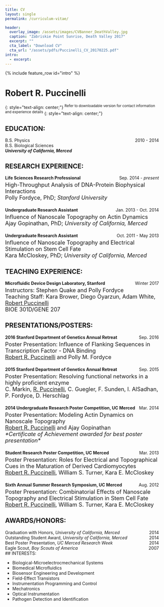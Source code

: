 ```yaml
---
title: CV
layout: single
permalink: /curriculum-vitae/

header:
  overlay_image: /assets/images/CVBanner_DeathValley.jpg
  caption: "Zabriskie Point Sunrise, Death Valley 2017"  
  excerpt: ""
  cta_label: "Download CV"
  cta_url: "/assets/pdfs/Puccinelli_CV_20170225.pdf"
intro:
  - excerpt:
---
```

{% include feature_row id="intro" %}

# Robert R. Puccinelli
{: style="text-align: center;"}
<sup>Refer to downloadable version for contact information and experience details</sup>
{: style="text-align: center;"}

## EDUCATION:
<div id="expand-box">
<div id="expand-box-header">
  <span style="float: left;">B.S. Physics</span>
  <span style="float: right;">2010 - 2014</span>
  <br>
  <span style="float: left;">B.S. Biological Sciences</span>
  <br>
  <b><i>University of California, Merced</i></b>
</div>
<div id="expand_box_sub_header"></div>
</div>

## RESEARCH EXPERIENCE:

<div id="expand-box">
<div id="expand-box-header">
  <span style="float: left;"><b>Life Sciences Research Professional</b></span>
  <span style="float: right;">Sep. 2014 - <i>present</i></span>
  <font size = "4">
  <br>
  High-Throughput Analysis of DNA-Protein Biophysical Interactions
  <br>
  Polly Fordyce, PhD; <i>Stanford University</i><br><br>
  </font>
</div>
<div id="expand_box_sub_header"></div>
</div>

<div id="expand-box">
<div id="expand-box-header">
  <span style="float: left;"><b>Undergraduate Research Assistant</b></span>
  <span style="float: right;">Jan. 2013 - Oct. 2014</span>
  <font size = "4">
  <br>
  Influence of Nanoscale Topography on Actin Dynamics
  <br>
  Ajay Gopinathan, PhD; <i>University of California, Merced</i><br><br>
  </font>
</div>
<div id="expand_box_sub_header"></div>
</div>

<div id="expand-box">
<div id="expand-box-header">
  <span style="float: left;"><b>Undergraduate Research Assistant</b></span>
  <span style="float: right;">Oct. 2011 - May 2013</span>
  <font size = "4">
  <br>
  Influence of Nanoscale Topography and Electrical Stimulation on Stem Cell Fate
  <br>
  Kara McCloskey, PhD; <i>University of California, Merced</i>
  </font>
</div>
<div id="expand_box_sub_header"></div>
</div>

## TEACHING EXPERIENCE:

<div id="expand-box">
<div id="expand-box-header">
  <span style="float: left;"><b>Microfluidic Device Design Laboratory, Stanford</b></span>
  <span style="float: right;">Winter 2017</span>
  <font size = "4">
  <br>
  Instructors: Stephen Quake and Polly Fordyce
  <br>
  Teaching Staff: Kara Brower, Diego Oyarzun, Adam White, <u>Robert Puccinelli</u>
  <br>
  BIOE 301D/GENE 207
  </font>
</div>
</div>

## PRESENTATIONS/POSTERS:

<div id="expand-box">
<div id="expand-box-header">
  <span style="float: left;"><b>2016 Stanford Department of Genetics Annual Retreat</b></span>
  <span style="float: right;">Sep. 2016</span>
  <font size = "4">
  <br>
  Poster Presentation: Influence of Flanking Sequences in Transcription Factor -
DNA Binding
  <br>
  <u>Robert R. Puccinelli</u> and Polly M. Fordyce <br><br>
  </font>
</div>
</div>

<div id="expand-box">
<div id="expand-box-header">
  <span style="float: left;"><b>2015 Stanford Department of Genetics Annual Retreat</b></span>
  <span style="float: right;">Sep. 2015</span>
  <font size = "4">
  <br>
  Poster Presentation: Resolving functional networks in a highly proficient enzyme
  <br>
  C. Markin, <u>R. Puccinelli</u>, C. Guegler, F. Sunden, I. AlSadhan, P. Fordyce, D. Herschlag<br><br>
  </font>
</div>
</div>

<div id="expand-box">
<div id="expand-box-header">
  <span style="float: left;"><b>2014 Undergraduate Research Poster Competition, UC Merced</b></span>
  <span style="float: right;">Mar. 2014</span>
  <font size = "4">
  <br>
  Poster Presentation: Modeling Actin Dynamics on Nanoscale Topography
  <br>
  <u>Robert R. Puccinelli</u> and Ajay Gopinathan
  <br>
  <i>*Certificate of Achievement awarded for best poster presentation*</i><br><br>
  </font>
</div>
</div>

<div id="expand-box">
<div id="expand-box-header">
  <span style="float: left;"><b>Student Research Poster Competition, UC Merced</b></span>
  <span style="float: right;">Mar. 2013</span>
  <font size = "4">
  <br>
  Poster Presentation: Roles for Electrical and Topographical Cues in the Maturation
of Derived Cardiomyocytes
  <br>
  <u>Robert R. Puccinelli</u>, William S. Turner, Kara E. McCloskey<br><br>
  </font>
</div>
</div>

<div id="expand-box">
<div id="expand-box-header">
  <span style="float: left;"><b>Sixth Annual Summer Research Symposium, UC Merced</b></span>
  <span style="float: right;">Aug. 2012</span>
  <font size = "4">
  <br>
  Poster Presentation: Combinatorial Effects of Nanoscale Topography and Electrical
  Stimulation in Stem Cell Fate
  <br>
  <u>Robert R. Puccinelli</u>, William S. Turner, Kara E. McCloskey
  </font>
</div>
</div>

## AWARDS/HONORS:

<div id="expand-box">
<div id="expand-box-header">
  <span style="float: left;">Graduation with Honors, <i> University of California, Merced</i></span>
  <span style="float: right;">2014</span>
</div>
</div>
<div id="expand-box">
<div id="expand-box-header">
  <span style="float: left;">Outstanding Student Award, <i> University of California, Merced</i></span>
  <span style="float: right;">2014</span>
</div>
</div>
<div id="expand-box">
<div id="expand-box-header">
  <span style="float: left;">Best Poster Presentation, <i> UC Merced Research Week</i></span>
  <span style="float: right;">2014</span>
</div>
</div>
<div id="expand-box">
<div id="expand-box-header">
  <span style="float: left;">Eagle Scout, <i>Boy Scouts of America</i></span>
  <span style="float: right;">2007</span>
</div>
</div>
<br>
<br>
<br>
<br>
## INTERESTS:

* Biological-Microelectrocmechanical Systems
* Biomedical Microfluidics
* Biosensor Engineering and Development
* Field-Effect Transistors
* Instrumentation Programming and Control
* Mechatronics
* Optical Instrumentation
* Pathogen Detection and Identification
